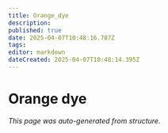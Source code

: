```yaml
---
title: Orange_dye
description: 
published: true
date: 2025-04-07T10:48:16.707Z
tags: 
editor: markdown
dateCreated: 2025-04-07T10:48:14.395Z
---
```


# Orange dye

*This page was auto-generated from structure.*